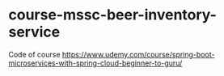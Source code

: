 # course-mssc-beer-inventory-service
Code of course https://www.udemy.com/course/spring-boot-microservices-with-spring-cloud-beginner-to-guru/
